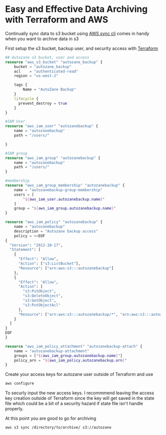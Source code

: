 # Easy and Effective Data Archiving with Terraform and AWS 

Continually sync data to s3 bucket using [AWS sync cli](https://docs.aws.amazon.com/cli/latest/reference/s3/sync.html) comes in handy when you want to archive data in s3

First setup the s3 bucket, backup user, and security access with [Terraform](https://terraform.io)

```terraform
## Autozane s3 bucket, user and access
resource "aws_s3_bucket" "autozane_backup" {
    bucket = "autozane_backup"
    acl    = "authenticated-read"
    region = "us-west-2"

    tags {
        Name = "AutoZane Backup"
    }
    lifecycle {
      prevent_destroy = true
    }
}

#IAM User
resource "aws_iam_user" "autozanebackup" {
    name = "autozanebackup"
    path = "/users/"

}

#IAM group
resource "aws_iam_group" "autozanebackup" {
    name = "autozanebackup"
    path = "/users/"
}

#membership
resource "aws_iam_group_membership" "autozanebackup" {
    name = "autozanebackup-group-membership"
    users = [
        "${aws_iam_user.autozanebackup.name}"
    ]
    group = "${aws_iam_group.autozanebackup.name}"
}

resource "aws_iam_policy" "autozanebackup" {
    name = "autozanebackup"
    description = "Autozane backup access"
    policy = <<EOF
{
  "Version": "2012-10-17",
  "Statement": [
    {
      "Effect": "Allow",
      "Action": ["s3:ListBucket"],
      "Resource": ["arn:aws:s3:::autozanebackup"]
    },
    {
      "Effect": "Allow",
      "Action": [
        "s3:PutObject",
        "s3:DeleteObject",
        "s3:GetObject",
        "s3:PutObjectAcl"
      ],
      "Resource": ["arn:aws:s3:::autozanebackup/*", "arn:aws:s3:::autozanebackup/"]
    }
  ]
}
EOF
}

resource "aws_iam_policy_attachment" "autozanebackup-attach" {
    name = "autozanebackup-attachment"
    groups = ["${aws_iam_group.autozanebackup.name}"]
    policy_arn = "${aws_iam_policy.autozanebackup.arn}"
}
```

Create your access keys for autozane user outside of Terraform and use

```bash
aws configure
```

To securly input the new access keys. I recommmend leaving the access key creation outside of Terraform since the key will get saved in the 
state file which could be a bit of a security hazard if state file isn't handle properly.

At this point you are good to go for archiving

```bash
aws s3 sync /directory/to/archive/ s3://autozane 
```
